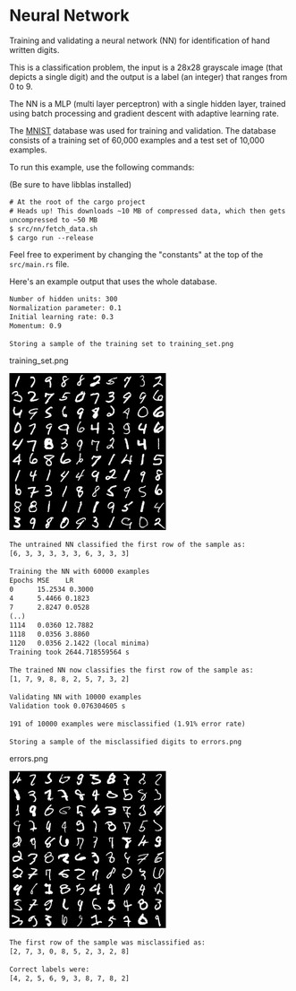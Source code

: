 # Neural Network

Training and validating a neural network (NN) for identification of hand written digits.

This is a classification problem, the input is a 28x28 grayscale image (that depicts a single
digit) and the output is a label (an integer) that ranges from 0 to 9.

The NN is a MLP (multi layer perceptron) with a single hidden layer, trained using batch processing
and gradient descent with adaptive learning rate.

The [MNIST] database was used for training and validation. The database consists of a training set
of 60,000 examples and a test set of 10,000 examples.

[MNIST]: http://yann.lecun.com/exdb/mnist/

To run this example, use the following commands:

(Be sure to have libblas installed)

```
# At the root of the cargo project
# Heads up! This downloads ~10 MB of compressed data, which then gets uncompressed to ~50 MB
$ src/nn/fetch_data.sh
$ cargo run --release
```

Feel free to experiment by changing the "constants" at the top of the `src/main.rs` file.

Here's an example output that uses the whole database.

```
Number of hidden units: 300
Normalization parameter: 0.1
Initial learning rate: 0.3
Momentum: 0.9

Storing a sample of the training set to training_set.png
```

training_set.png

![training set](/src/nn/training_set.png "This is what the training set looks like")

```
The untrained NN classified the first row of the sample as:
[6, 3, 3, 3, 3, 3, 6, 3, 3, 3]

Training the NN with 60000 examples
Epochs MSE    LR
0      15.2534 0.3000
4      5.4466 0.1823
7      2.8247 0.0528
(..)
1114   0.0360 12.7882
1118   0.0356 3.8860
1120   0.0356 2.1422 (local minima)
Training took 2644.718559564 s

The trained NN now classifies the first row of the sample as:
[1, 7, 9, 8, 8, 2, 5, 7, 3, 2]

Validating NN with 10000 examples
Validation took 0.076304605 s

191 of 10000 examples were misclassified (1.91% error rate)

Storing a sample of the misclassified digits to errors.png
```

errors.png

![errors](/src/nn/errors.png "Digits misclassified by the NN, can *you* recongize all of them?")

```
The first row of the sample was misclassified as:
[2, 7, 3, 0, 8, 5, 2, 3, 2, 8]

Correct labels were:
[4, 2, 5, 6, 9, 3, 8, 7, 8, 2]
```
